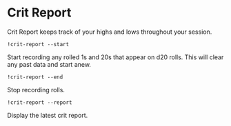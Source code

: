 # Crit Report

Crit Report keeps track of your highs and lows throughout your session.

`!crit-report --start`

Start recording any rolled 1s and 20s that appear on d20 rolls. This will clear any past data and start anew.

`!crit-report --end`

Stop recording rolls.

`!crit-report --report`

Display the latest crit report.
